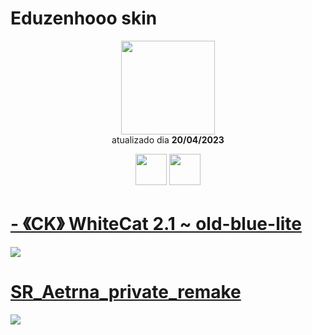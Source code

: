 # Eduzenhooo skin 

<p align="center">
   <a href="https://osu.ppy.sh/users/18406506">
    <img src="https://a.ppy.sh/18406506"
         width="150"
         height="150">
   </a>
<br>
  atualizado dia
  <b> 20/04/2023 </b>
</p>
   <p align="center">
   <a href="https://twitter.com/eduzenhooo">
  <img src="https://i.imgur.com/PUQ5uWf.png" 
       width="50" 
       height="50"></a>
     <a href="https://www.twitch.tv/eduzenhooo_">
  <img src="https://i.imgur.com/HM030lk.png" 
       width="50" 
       height="50"></a>
<br>
   </p>
   
# [- 《CK》 WhiteCat 2.1 ~ old-blue-lite](https://github.com/Yumiih/Skins/raw/main/eduzenhooo/-%20%20%20%20%20%20%20%20%20%E3%80%8ACK%E3%80%8B%20WhiteCat%202.1%20_%20old-blue-lite.osk)
[![](https://cdn.discordapp.com/attachments/1052716407546183744/1098803134500966470/screenshot408.jpg)](https://github.com/Yumiih/Skins/raw/main/eduzenhooo/-%20%20%20%20%20%20%20%20%20%E3%80%8ACK%E3%80%8B%20WhiteCat%202.1%20_%20old-blue-lite.osk)

# [SR_Aetrna_private_remake](https://github.com/Yumiih/Skins/raw/main/eduzenhooo/SR_Aetrna_private_remake.osk)
[![](https://cdn.discordapp.com/attachments/1052716407546183744/1098803134316429322/screenshot410.jpg)](https://github.com/Yumiih/Skins/raw/main/eduzenhooo/SR_Aetrna_private_remake.osk)
